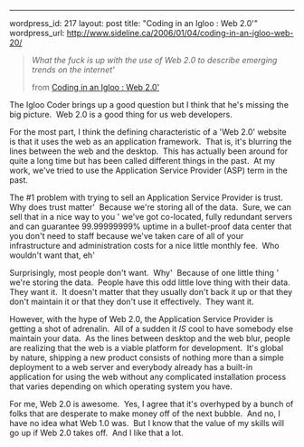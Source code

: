 --- 
wordpress_id: 217
layout: post
title: "Coding in an Igloo : Web 2.0'"
wordpress_url: http://www.sideline.ca/2006/01/04/coding-in-an-igloo-web-20/

<blockquote>
<p><em>What the fuck is up with the use of Web 2.0 to describe emerging trends on the internet'</em></p>
<p>from <a href="http://igloocoder.com/archive/2005/12/30/139.aspx">Coding in an Igloo : Web 2.0'</a></p></blockquote>
<p>The Igloo Coder brings up a good question but I think that he's missing the big picture.  Web 2.0 is a good thing for us web developers.  </p>
<p>For the most part, I think the defining characteristic of a 'Web 2.0' website is that it uses the web as an application framework.  That is, it's blurring the lines between the web and the desktop.  This has actually been around for quite a long time but has been called different things in the past.  At my work, we've tried to use the Application Service Provider (ASP) term in the past.</p>
<p>The #1 problem with trying to sell an Application Service Provider is trust.  Why does trust matter'  Because we're storing all of the data.  Sure, we can sell that in a nice way to you ' we've got co-located, fully redundant servers and can guarantee 99.99999999% uptime in a bullet-proof data center that you don't need to staff because we've taken care of all of your infrastructure and administration costs for a nice little monthly fee.  Who wouldn't want that, eh'</p>
<p>Surprisingly, most people don't want.  Why'  Because of one little thing ' we're storing the data.  People have this odd little love thing with their data.  They want it.  It doesn't matter that they usually don't back it up or that they don't maintain it or that they don't use it effectively.  They want it.</p>
<p>However, with the hype of Web 2.0, the Application Service Provider is getting a shot of adrenalin.  All of a sudden it <em>IS</em> cool to have somebody else maintain your data.  As the lines between desktop and the web blur, people are realizing that the web is a viable platform for development.  It's global by nature, shipping a new product consists of nothing more than a simple deployment to a web server and everybody already has a built-in application for using the web without any complicated installation process that varies depending on which operating system you have.</p>
<p>For me, Web 2.0 is awesome.  Yes, I agree that it's overhyped by a bunch of folks that are desperate to make money off of the next bubble.  And no, I have no idea what Web 1.0 was.  But I know that the value of my skills will go up if Web 2.0 takes off.  And I like that a lot.</p>
